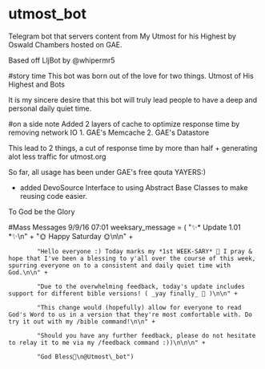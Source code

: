 # utmost_bot
Telegram bot that servers content from My Utmost for his Highest by Oswald Chambers
hosted on GAE.

Based off LljBot by @whipermr5

#story time
This bot was born out of the love for two things. Utmost of His Highest and Bots

It is my sincere desire that this bot will truly lead people to have a deep and personal daily quiet time.

#on a side note
Added 2 layers of cache to optimize response time by removing network IO
    1. GAE's Memcache
    2. GAE's Datastore

This lead to 2 things,
    a cut of response time by more than half +
    generating alot less traffic for utmost.org

So far, all usage has been under GAE's free qouta YAYERS:)

- added DevoSource Interface to using Abstract Base Classes to make reusing code easier.


To God be the Glory


#Mass Messages
9/9/16 07:01
weeksary_message = (
            "✨* Update 1.01 *✨\n" +
            "🌞 Happy Saturday 🌞\n\n" +

            "Hello everyone :) Today marks my *1st WEEK-SARY* 💐 I pray & hope that I've been a blessing to y'all over the course of this week, spurring everyone on to a consistent and daily quiet time with God.\n\n" +

            "Due to the overwhelming feedback, today's update includes support for different bible versions! ( _yay finally_ 🎉 )\n\n" +

            "This change would (hopefully) allow for everyone to read God's Word to us in a version that they're most comfortable with. Do try it out with my /bible command!\n\n" +

            "Should you have any further feedback, please do not hesitate to relay it to me via my /feedback command :))\n\n\n" +

            "God Bless🌻\n@Utmost\_bot")